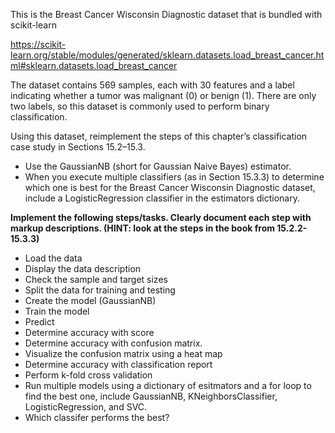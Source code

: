 This is the Breast Cancer Wisconsin Diagnostic dataset that is bundled with scikit-learn

https://scikit-learn.org/stable/modules/generated/sklearn.datasets.load_breast_cancer.html#sklearn.datasets.load_breast_cancer

The dataset contains 569 samples, each with 30 features and a label indicating whether a tumor was malignant (0) or benign (1). There are only two labels, so this dataset is commonly used to perform binary classification. 

Using this dataset, reimplement the steps of this chapter’s classification case study in Sections 15.2–15.3.
* Use the GaussianNB (short for Gaussian Naive Bayes) estimator. 
* When you execute multiple classifiers (as in Section 15.3.3) to determine which one is best for the Breast Cancer Wisconsin Diagnostic dataset, include a LogisticRegression classifier in the estimators dictionary.
  

**Implement the following steps/tasks. Clearly document each step with markup descriptions. (HINT: look at the steps in the book from 15.2.2-15.3.3)**
* Load the data
* Display the data description
* Check the sample and target sizes
* Split the data for training and testing
* Create the model (GaussianNB)
* Train the model
* Predict
* Determine accuracy with score
* Determine accuracy with confusion matrix.  
* Visualize the confusion matrix using a heat map
* Determine accuracy with classification report
* Perform k-fold cross validation
* Run multiple models using a dictionary of esitmators and a for loop to find the best one, include GaussianNB, KNeighborsClassifier, LogisticRegression, and SVC.
* Which classifer performs the best?






